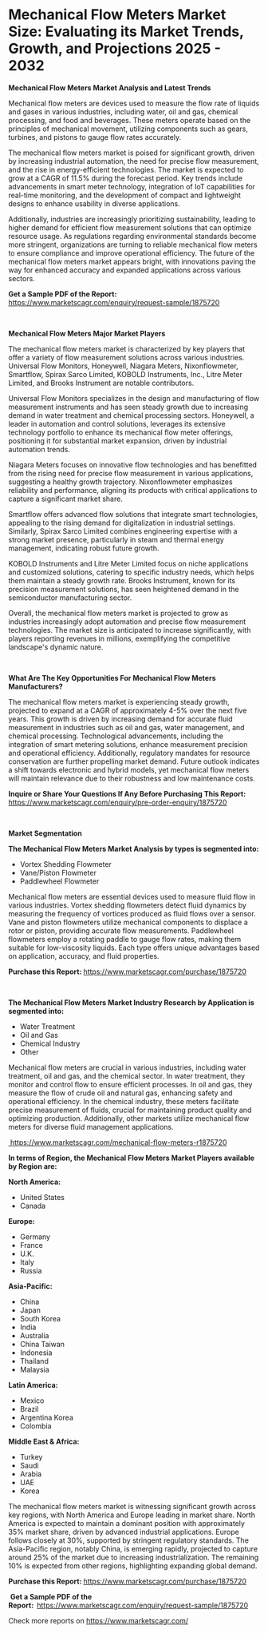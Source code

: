 <p><h1>Mechanical Flow Meters Market Size: Evaluating its Market Trends, Growth, and Projections 2025 - 2032</h1></p><p><strong>Mechanical Flow Meters Market Analysis and Latest Trends</strong></p>
<p><p>Mechanical flow meters are devices used to measure the flow rate of liquids and gases in various industries, including water, oil and gas, chemical processing, and food and beverages. These meters operate based on the principles of mechanical movement, utilizing components such as gears, turbines, and pistons to gauge flow rates accurately.</p><p>The mechanical flow meters market is poised for significant growth, driven by increasing industrial automation, the need for precise flow measurement, and the rise in energy-efficient technologies. The market is expected to grow at a CAGR of 11.5% during the forecast period. Key trends include advancements in smart meter technology, integration of IoT capabilities for real-time monitoring, and the development of compact and lightweight designs to enhance usability in diverse applications.</p><p>Additionally, industries are increasingly prioritizing sustainability, leading to higher demand for efficient flow measurement solutions that can optimize resource usage. As regulations regarding environmental standards become more stringent, organizations are turning to reliable mechanical flow meters to ensure compliance and improve operational efficiency. The future of the mechanical flow meters market appears bright, with innovations paving the way for enhanced accuracy and expanded applications across various sectors.</p></p>
<p><strong>Get a Sample PDF of the Report:&nbsp;</strong> <a href="https://www.marketscagr.com/enquiry/request-sample/1875720?utm_campaign=2390&utm_medium=2&utm_source=Github&utm_content=ia&utm_term=19022025&utm_id=mechanical-flow-meters">https://www.marketscagr.com/enquiry/request-sample/1875720</a></p>
<p>&nbsp;</p>
<p><strong>Mechanical Flow Meters Major Market Players</strong></p>
<p><p>The mechanical flow meters market is characterized by key players that offer a variety of flow measurement solutions across various industries. Universal Flow Monitors, Honeywell, Niagara Meters, Nixonflowmeter, Smartflow, Spirax Sarco Limited, KOBOLD Instruments, Inc., Litre Meter Limited, and Brooks Instrument are notable contributors.</p><p>Universal Flow Monitors specializes in the design and manufacturing of flow measurement instruments and has seen steady growth due to increasing demand in water treatment and chemical processing sectors. Honeywell, a leader in automation and control solutions, leverages its extensive technology portfolio to enhance its mechanical flow meter offerings, positioning it for substantial market expansion, driven by industrial automation trends.</p><p>Niagara Meters focuses on innovative flow technologies and has benefitted from the rising need for precise flow measurement in various applications, suggesting a healthy growth trajectory. Nixonflowmeter emphasizes reliability and performance, aligning its products with critical applications to capture a significant market share.</p><p>Smartflow offers advanced flow solutions that integrate smart technologies, appealing to the rising demand for digitalization in industrial settings. Similarly, Spirax Sarco Limited combines engineering expertise with a strong market presence, particularly in steam and thermal energy management, indicating robust future growth.</p><p>KOBOLD Instruments and Litre Meter Limited focus on niche applications and customized solutions, catering to specific industry needs, which helps them maintain a steady growth rate. Brooks Instrument, known for its precision measurement solutions, has seen heightened demand in the semiconductor manufacturing sector.</p><p>Overall, the mechanical flow meters market is projected to grow as industries increasingly adopt automation and precise flow measurement technologies. The market size is anticipated to increase significantly, with players reporting revenues in millions, exemplifying the competitive landscape's dynamic nature.</p></p>
<p>&nbsp;</p>
<p><strong>What Are The Key Opportunities For Mechanical Flow Meters Manufacturers?</strong></p>
<p><p>The mechanical flow meters market is experiencing steady growth, projected to expand at a CAGR of approximately 4-5% over the next five years. This growth is driven by increasing demand for accurate fluid measurement in industries such as oil and gas, water management, and chemical processing. Technological advancements, including the integration of smart metering solutions, enhance measurement precision and operational efficiency. Additionally, regulatory mandates for resource conservation are further propelling market demand. Future outlook indicates a shift towards electronic and hybrid models, yet mechanical flow meters will maintain relevance due to their robustness and low maintenance costs.</p></p>
<p><strong>Inquire or Share Your Questions If Any Before Purchasing This Report:</strong> <a href="https://www.marketscagr.com/enquiry/pre-order-enquiry/1875720?utm_campaign=2390&utm_medium=2&utm_source=Github&utm_content=ia&utm_term=19022025&utm_id=mechanical-flow-meters">https://www.marketscagr.com/enquiry/pre-order-enquiry/1875720</a></p>
<p>&nbsp;</p>
<p><strong>Market Segmentation</strong></p>
<p><strong>The Mechanical Flow Meters Market Analysis by types is segmented into:</strong></p>
<p><ul><li>Vortex Shedding Flowmeter</li><li>Vane/Piston Flowmeter</li><li>Paddlewheel Flowmeter</li></ul></p>
<p><p>Mechanical flow meters are essential devices used to measure fluid flow in various industries. Vortex shedding flowmeters detect fluid dynamics by measuring the frequency of vortices produced as fluid flows over a sensor. Vane and piston flowmeters utilize mechanical components to displace a rotor or piston, providing accurate flow measurements. Paddlewheel flowmeters employ a rotating paddle to gauge flow rates, making them suitable for low-viscosity liquids. Each type offers unique advantages based on application, accuracy, and fluid properties.</p></p>
<p><strong>Purchase this Report:&nbsp;</strong><a href="https://www.marketscagr.com/purchase/1875720?utm_campaign=2390&utm_medium=2&utm_source=Github&utm_content=ia&utm_term=19022025&utm_id=mechanical-flow-meters">https://www.marketscagr.com/purchase/1875720</a></p>
<p>&nbsp;</p>
<p><strong>The Mechanical Flow Meters Market Industry Research by Application is segmented into:</strong></p>
<p><ul><li>Water Treatment</li><li>Oil and Gas</li><li>Chemical Industry</li><li>Other</li></ul></p>
<p><p>Mechanical flow meters are crucial in various industries, including water treatment, oil and gas, and the chemical sector. In water treatment, they monitor and control flow to ensure efficient processes. In oil and gas, they measure the flow of crude oil and natural gas, enhancing safety and operational efficiency. In the chemical industry, these meters facilitate precise measurement of fluids, crucial for maintaining product quality and optimizing production. Additionally, other markets utilize mechanical flow meters for diverse fluid management applications.</p></p>
<p><a href="https://www.marketscagr.com/mechanical-flow-meters-r1875720?utm_campaign=2390&utm_medium=2&utm_source=Github&utm_content=ia&utm_term=19022025&utm_id=mechanical-flow-meters">&nbsp;https://www.marketscagr.com/mechanical-flow-meters-r1875720</a></p>
<p><strong>In terms of Region, the Mechanical Flow Meters Market Players available by Region are:</strong></p>
<p>
    <p> <strong> North America: </strong>
        <ul>
            <li>United States</li>
            <li>Canada</li>
        </ul>
        </p> 
    <p> <strong> Europe: </strong>
        <ul>
            <li>Germany</li>
            <li>France</li>
            <li>U.K.</li>
            <li>Italy</li>
            <li>Russia</li>
        </ul>
        </p> 
    <p> <strong> Asia-Pacific: </strong>
        <ul>
            <li>China</li>
            <li>Japan</li>
            <li>South Korea</li>
            <li>India</li>
            <li>Australia</li>
            <li>China Taiwan</li>
            <li>Indonesia</li>
            <li>Thailand</li>
            <li>Malaysia</li>
        </ul>
        </p> 
    <p> <strong> Latin America: </strong>
        <ul>
            <li>Mexico</li>
            <li>Brazil</li>
            <li>Argentina Korea</li>
            <li>Colombia</li>
        </ul>
        </p> 
    <p> <strong> Middle East & Africa: </strong>
        <ul>
            <li>Turkey</li>
            <li>Saudi</li>
            <li>Arabia</li>
            <li>UAE</li>
            <li>Korea</li>
        </ul>
    </p>
    </p>
<p><p>The mechanical flow meters market is witnessing significant growth across key regions, with North America and Europe leading in market share. North America is expected to maintain a dominant position with approximately 35% market share, driven by advanced industrial applications. Europe follows closely at 30%, supported by stringent regulatory standards. The Asia-Pacific region, notably China, is emerging rapidly, projected to capture around 25% of the market due to increasing industrialization. The remaining 10% is expected from other regions, highlighting expanding global demand.</p></p>
<p><strong>Purchase this Report: </strong><a href="https://www.marketscagr.com/purchase/1875720?utm_campaign=2390&utm_medium=2&utm_source=Github&utm_content=ia&utm_term=19022025&utm_id=mechanical-flow-meters">https://www.marketscagr.com/purchase/1875720</a></p>
<p>&nbsp;<strong>Get a Sample PDF of the Report:&nbsp;&nbsp;</strong><a href="https://www.marketscagr.com/enquiry/request-sample/1875720?utm_campaign=2390&utm_medium=2&utm_source=Github&utm_content=ia&utm_term=19022025&utm_id=mechanical-flow-meters">https://www.marketscagr.com/enquiry/request-sample/1875720</a></p>
<p><strong></strong></p>
<p>Check more reports on <a href="https://www.marketscagr.com/?utm_campaign=2390&utm_medium=2&utm_source=Github&utm_content=ia&utm_term=19022025&utm_id=mechanical-flow-meters">https://www.marketscagr.com/</a></p>